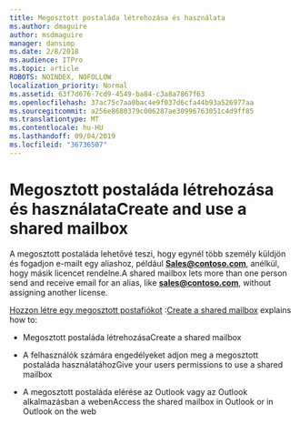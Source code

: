 ```yaml
---
title: Megosztott postaláda létrehozása és használata
ms.author: dmaguire
author: msdmaguire
manager: dansimp
ms.date: 2/8/2018
ms.audience: ITPro
ms.topic: article
ROBOTS: NOINDEX, NOFOLLOW
localization_priority: Normal
ms.assetid: 63f7d676-7cd9-4549-ba84-c3a8a7867f63
ms.openlocfilehash: 37ac75c7aa0bac4e9f037d6cfa44b93a526977aa
ms.sourcegitcommit: a256e8680379c006287ae30996763051c4d9ff85
ms.translationtype: MT
ms.contentlocale: hu-HU
ms.lasthandoff: 09/04/2019
ms.locfileid: "36736507"
---
```

# <a name="create-and-use-a-shared-mailbox"></a><span data-ttu-id="947c2-102">Megosztott postaláda létrehozása és használata</span><span class="sxs-lookup"><span data-stu-id="947c2-102">Create and use a shared mailbox</span></span>

<span data-ttu-id="947c2-103">A megosztott postaláda lehetővé teszi, hogy egynél több személy küldjön és fogadjon e-mailt egy aliashoz, például **Sales@contoso.com**, anélkül, hogy másik licencet rendelne.</span><span class="sxs-lookup"><span data-stu-id="947c2-103">A shared mailbox lets more than one person send and receive email for an alias, like **sales@contoso.com**, without assigning another license.</span></span>
  
<span data-ttu-id="947c2-104">[Hozzon létre egy megosztott postafiókot](https://docs.microsoft.com/office365/admin/email/create-a-shared-mailbox) :</span><span class="sxs-lookup"><span data-stu-id="947c2-104">[Create a shared mailbox](https://docs.microsoft.com/office365/admin/email/create-a-shared-mailbox) explains how to:</span></span> 
  
- <span data-ttu-id="947c2-105">Megosztott postaláda létrehozása</span><span class="sxs-lookup"><span data-stu-id="947c2-105">Create a shared mailbox</span></span>
    
- <span data-ttu-id="947c2-106">A felhasználók számára engedélyeket adjon meg a megosztott postaláda használatához</span><span class="sxs-lookup"><span data-stu-id="947c2-106">Give your users permissions to use a shared mailbox</span></span>
    
- <span data-ttu-id="947c2-107">A megosztott postaláda elérése az Outlook vagy az Outlook alkalmazásban a weben</span><span class="sxs-lookup"><span data-stu-id="947c2-107">Access the shared mailbox in Outlook or in Outlook on the web</span></span>
    

